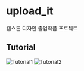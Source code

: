 # upload_it
캡스톤 디자인 졸업작품 프로젝트
<br>

## Tutorial
![Tutorial1](https://user-images.githubusercontent.com/64337152/111017731-8a477900-83f8-11eb-8447-650bb3154b53.gif)
![Tutorial2](https://user-images.githubusercontent.com/64337152/111017735-8c113c80-83f8-11eb-9c46-4ddc10c000c4.gif)
